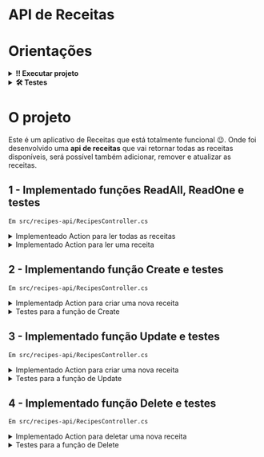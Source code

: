 #  API de Receitas

# Orientações

<details>
  <summary><strong>‼️ Executar projeto</strong></summary><br />

  1. Clone o repositório

  - Use o comando: `git clone git@github.com:tryber/acc-csharp-0x-project-recipe-api.git`.
  - Entre na pasta do repositório que você acabou de clonar:
    - `cd acc-csharp-0x-project-recipe-api`

  2. Instale as dependências
  
  - Entre na pasta `src/`.
  - Execute o comando: `dotnet restore`.

</details>

<details>
  <summary><strong>🛠 Testes</strong></summary><br />

  ### Executando todos os testes

  Para executar os testes com o .NET, execute o comando dentro do diretório do seu projeto `src/recipes-api` ou de seus testes `src/recipes-api.Test`!

  ```
  dotnet test
  ```

  ### Executando um teste específico

  Para executar um teste específico, basta executar o comando `dotnet test --filter Name~TestMethod1`.

</details>


# O projeto

Este é um aplicativo de Receitas que está totalmente funcional 😉. Onde foi desenvolvido uma **api de receitas** que vai retornar todas as receitas disponíveis, será possível também adicionar, remover e atualizar as receitas.

 
## 1 - Implementado funções ReadAll, ReadOne e testes
`Em src/recipes-api/RecipesController.cs`

<details>
  <summary>Implementeado Action para ler todas as receitas</summary><br />

A action é do tipo `HttpGet` e irá retornar uma `IActionResult` do tipo `Ok` com um array com todas as receitas.
  
</details>

<details>
  <summary>Implementado Action para ler uma receita</summary><br />

A action é do tipo `HttpGet` e recebe um parâmetro `name`;

Irá retornar uma `IActionResult` do tipo `Ok` com o objeto do tipo `Recipe` que corresponde à busca.

Se não for encontrada uma receita com o nome passado por parâmetro, a Action irá retornar uma `IActionResult` do tipo `NotFound`.
  
</details>


## 2 - Implementando função Create e testes

`Em src/recipes-api/RecipesController.cs`

<details>
  <summary>Implementadp Action para criar uma nova receita</summary><br />

A action é do tipo `HttpPost`;

Receber uma `Recipe` pelo corpo da requisição;

Se a receita passada por parâmetro for nula, irá retornar um `IActionResult` do tipo `BadRequest`;

A action irá adicionar a receita criada por parâmetro ao service e retornará um `IActionResult` do tipo `CreatedAtRoute` com a receita;
  
</details>

<details>
  <summary>Testes para a função de Create</summary><br />

Implementado em `src/recipes-api.Test/TestRecipesControllerCreate.cs`
  
Irá verificar se, quando chamada a action, ela adiciona corretamente a Recipe para o service.

</details>

## 3 - Implementado  função Update e testes
`Em src/recipes-api/RecipesController.cs`

<details>
  <summary>Implementado  Action para criar uma nova receita</summary><br />

A action é do tipo `HttpPut`;

Receberá uma string de nome por parâmetro e uma `Recipe` pelo corpo da requisição;

Se a receita passada por parâmetro for nula ou o nome passado por parâmetro for diferente do nome da receita, irá retornar um `IActionResult` do tipo `BadRequest`;

A action irá atualizar a receita no service corretamente e retornará um `IActionResult` do tipo `NoContent` com a receita;
  
</details>

<details>
  <summary>Testes para a função de Update</summary><br />

Implementado em `src/recipes-api.Test/TestRecipesControllerUpdate.cs`
  
Irá verificar se, quando chamada a action, ela altera corretamente a Recipe no service.

</details>




## 4 - Implementado  função Delete e testes
`Em src/recipes-api/RecipesController.cs`

<details>
  <summary>Implementado  Action para deletar uma nova receita</summary><br />

A action é tipo `HttpDelete`;

Receberá uma string de nome por parâmetro;

Se a receita a ser deletada não existir no service, irá retornar um `IActionResult` do tipo `NotFound`;

A action deve deletar a receita no service corretamente e retornará um `IActionResult` do tipo `NoContent` com a receita;
  
</details>

<details>
  <summary>Testes para a função de Delete</summary><br />

Implementando em `src/recipes-api.Test/TestRecipesControllerDelete.cs`
  
Irá verificar se, quando chamada a action, ela deleta corretamente a Recipe no service.

</details>
